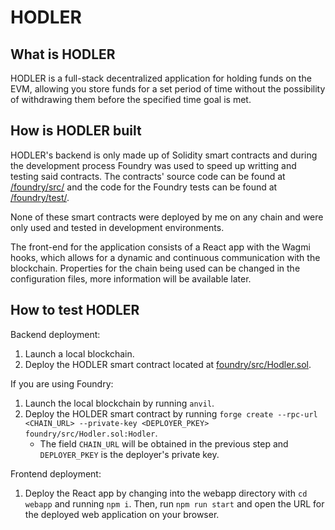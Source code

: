 # HODLER

## What is HODLER

HODLER is a full-stack decentralized application for holding funds on the EVM, allowing you store funds for a set period of time without the possibility of withdrawing them before the specified time goal is met.

## How is HODLER built

HODLER's backend is only made up of Solidity smart contracts and during the development process Foundry was used to speed up writting and testing said contracts.
The contracts' source code can be found at [/foundry/src/](/foundry/src/) and the code for the Foundry tests can be found at [/foundry/test/](/foundry/test/).

None of these smart contracts were deployed by me on any chain and were only used and tested in development environments.

The front-end for the application consists of a React app with the Wagmi hooks, which allows for a dynamic and continuous communication with the blockchain. Properties for the chain being used can be changed in the configuration files, more information will be available later.

## How to test HODLER

Backend deployment:

1. Launch a local blockchain.
2. Deploy the HODLER smart contract located at [foundry/src/Hodler.sol](/foundry/src/Hodler.sol).

If you are using Foundry:

1. Launch the local blockchain by running `anvil`.
2. Deploy the HOLDER smart contract by running `forge create --rpc-url <CHAIN_URL> --private-key <DEPLOYER_PKEY> foundry/src/Hodler.sol:Hodler`.
     - The field `CHAIN_URL` will be obtained in the previous step and `DEPLOYER_PKEY` is the deployer's private key.

Frontend deployment:

1. Deploy the React app by changing into the webapp directory with `cd webapp` and running `npm i`. Then, run `npm run start` and open the URL for the deployed web application on your browser.
